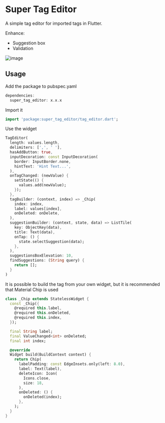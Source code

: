# Super Tag Editor

A simple tag editor for imported tags in Flutter.

Enhance:
- Suggestion box
- Validation

![image](https://user-images.githubusercontent.com/80730648/223016736-684771bb-4892-4707-954d-9fffc0c929b2.gif)

## Usage

Add the package to pubspec.yaml

```dart
dependencies:
  super_tag_editor: x.x.x
```

Import it

```dart
import 'package:super_tag_editor/tag_editor.dart';
```

Use the widget

```dart
TagEditor(
  length: values.length,
  delimiters: [',', ' '],
  hasAddButton: true,
  inputDecoration: const InputDecoration(
    border: InputBorder.none,
    hintText: 'Hint Text...',
  ),
  onTagChanged: (newValue) {
    setState(() {
      values.add(newValue);
    });
  },
  tagBuilder: (context, index) => _Chip(
    index: index,
    label: values[index],
    onDeleted: onDelete,
  ),
  suggestionBuilder: (context, state, data) => ListTile(
    key: ObjectKey(data),
    title: Text(data),
    onTap: () {
      state.selectSuggestion(data);
    },
  ),
  suggestionsBoxElevation: 10,
  findSuggestions: (String query) {
    return [];
  }
)
```

It is possible to build the tag from your own widget, but it is recommended that Material Chip is used

```dart
class _Chip extends StatelessWidget {
  const _Chip({
    @required this.label,
    @required this.onDeleted,
    @required this.index,
  });

  final String label;
  final ValueChanged<int> onDeleted;
  final int index;

  @override
  Widget build(BuildContext context) {
    return Chip(
      labelPadding: const EdgeInsets.only(left: 8.0),
      label: Text(label),
      deleteIcon: Icon(
        Icons.close,
        size: 18,
      ),
      onDeleted: () {
        onDeleted(index);
      },
    );
  }
}
```